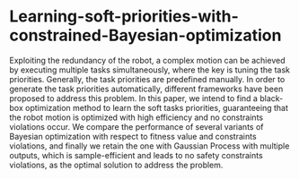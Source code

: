 # Learning-soft-priorities-with-constrained-Bayesian-optimization
Exploiting the redundancy of the robot, a complex motion can be achieved by executing multiple tasks simultaneously, where the key is tuning the task priorities. Generally, the task priorities are predefined manually. In order to generate the task priorities automatically, different frameworks have been proposed to address this problem. In this paper, we intend to find a black-box optimization method to learn the soft tasks priorities, guaranteeing that the robot motion is optimized with high efficiency and no constraints violations occur. We compare the performance of several variants of Bayesian optimization with respect to fitness value and constraints violations, and finally we retain the one with Gaussian Process with multiple outputs, which is sample-efficient and leads to no safety constraints violations, as the optimal solution to address the problem.
